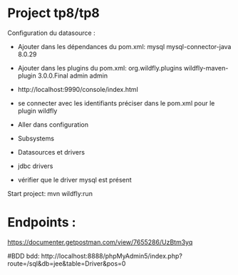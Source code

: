 # Project tp8/tp8

Configuration du datasource : 
- Ajouter dans les dépendances du pom.xml:
  <dependency>
      <groupId>mysql</groupId>
      <artifactId>mysql-connector-java</artifactId>
      <version>8.0.29</version>
  </dependency>
  
- Ajouter dans les plugins du pom.xml:
  <plugin>
      <groupId>org.wildfly.plugins</groupId>
      <artifactId>wildfly-maven-plugin</artifactId>
      <version>3.0.0.Final</version>
      <configuration>
          <add-user>
              <users>
                  <user>
                      <username>admin</username>
                      <password>admin</password>
                  </user>
              </users>
          </add-user>
      </configuration>
  </plugin>
- http://localhost:9990/console/index.html
- se connecter avec les identifiants préciser dans le pom.xml pour le plugin wildfly
- Aller dans configuration
- Subsystems
- Datasources et drivers
- jdbc drivers
- vérifier que le driver mysql est présent

Start project: 
mvn wildfly:run

# Endpoints :
https://documenter.getpostman.com/view/7655286/UzBtm3yq

#BDD
bdd:
http://localhost:8888/phpMyAdmin5/index.php?route=/sql&db=jee&table=Driver&pos=0